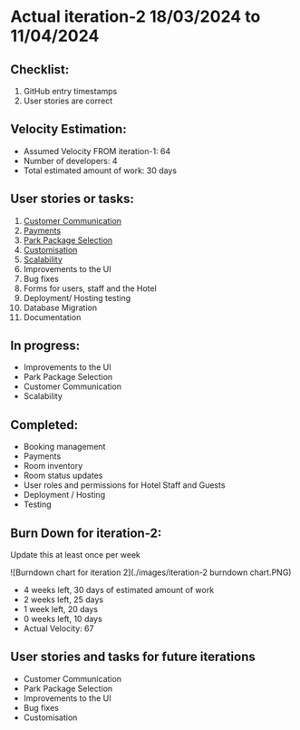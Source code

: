 # Actual iteration-2 18/03/2024 to 11/04/2024


## Checklist:

1. GitHub entry timestamps
2. User stories are correct


## Velocity Estimation:
* Assumed Velocity FROM iteration-1: 64
* Number of developers: 4
* Total estimated amount of work: 30 days


## User stories or tasks:

1. [Customer Communication](./user_stories/user_story_customer_communication.md)
2. [Payments](./user_stories/user_stories_payments.md)
3. [Park Package Selection](./user_stories/user_story_park_package.md)
4. [Customisation](./user_stories/user_story_customisation.md)
5. [Scalability](./user_stories/user_story_scalability.md)
6. Improvements to the UI
7. Bug fixes
8. Forms for users, staff and the Hotel
9. Deployment/ Hosting testing
10. Database Migration
11. Documentation


## In progress:

* Improvements to the UI
* Park Package Selection
* Customer Communication
* Scalability


## Completed:

* Booking management
* Payments
* Room inventory
* Room status updates
* User roles and permissions for Hotel Staff and Guests
* Deployment / Hosting 
* Testing

## Burn Down for iteration-2:

Update this at least once per week

![Burndown chart for iteration 2](./images/iteration-2 burndown chart.PNG)
* 4 weeks left, 30 days of estimated amount of work
* 2 weeks left, 25 days
* 1 week left, 20 days
* 0 weeks left, 10 days
* Actual Velocity: 67

## User stories and tasks for future iterations

* Customer Communication
* Park Package Selection
* Improvements to the UI
* Bug fixes
* Customisation